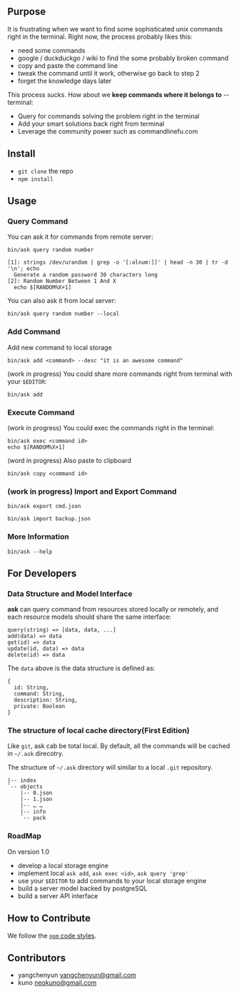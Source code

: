## Purpose
It is frustrating when we want to find some sophisticated unix commands right in the terminal. Right now, the process probably likes this:
- need some commands
- google / duckduckgo / wiki to find the some probably broken command
- copy and paste the command line
- tweak the command until it work, otherwise go back to step 2
- forget the knowledge days later

This process sucks. How about we **keep commands where it belongs to** -- terminal:
- Query for commands solving the problem right in the terminal
- Add your smart solutions back right from terminal
- Leverage the community power such as commandlinefu.com

## Install
- `git clone` the repo
- `npm install`

## Usage

### Query Command
You can ask it for commands from remote server:

    bin/ask query random number

    [1]: strings /dev/urandom | grep -o '[:alnum:]]' | head -n 30 | tr -d '\n'; echo
      Generate a random password 30 characters long
    [2]: Random Number Between 1 And X
      echo $[RANDOM%X+1]

You can also ask it from local server:

    bin/ask query random number --local
  
### Add Command
Add new command to local storage

    bin/ask add <command> --desc "it is an awesome command"

(work in progress) You could share more commands right from terminal with your `$EDITOR`:
    
    bin/ask add

### Execute Command

(work in progress) You could exec the commands right in the terminal: 

    bin/ask exec <command id>
    echo $[RANDOM%X+1]

(word in progress) Also paste to clipboard

    bin/ask copy <command id>

### (work in progress) Import and Export Command

    bin/ask export cmd.json

    bin/ask import backup.json

### More Information

    bin/ask --help

## For Developers

### Data Structure and Model Interface
**ask** can query command from resources stored locally or remotely, and each resource models should share the same interface:

    query(string) => [data, data, ...]
    add(data) => data
    get(id) => data
    update(id, data) => data
    delete(id) => data

The `data` above is the data structure is defined as:

    { 
      id: String,
      command: String,
      description: String,
      private: Boolean
    }
    
### The structure of local cache directory(First Edition)
Like `git`, ask cab be total local. By default, all the commands will be cached in `~/.ask` direcotry.

The structure of `~/.ask` directory will similar to a local `.git` repository.

```
|-- index
`-- objects
    |-- 0.json
    |-- 1.json
    |-- … … 
    |-- info
    `-- pack
``` 

### RoadMap
On version 1.0
- develop a local storage engine
- implement local `ask add`, `ask exec <id>`, `ask query 'grep'` 
- use your `$EDITOR` to add commands to your local storage engine
- build a server model backed by postgreSQL
- build a server API interface

## How to Contribute
We follow the [`npm` code styles](https://npmjs.org/doc/npm.html).

## Contributors
- yangchenyun <yangchenyun@gmail.com>
- kuno <neokuno@gmail.com>
